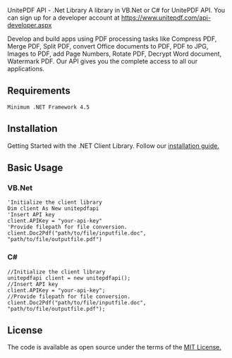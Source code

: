 UnitePDF API - .Net Library
A library in VB.Net or C# for UnitePDF API. You can sign up for a developer account at https://www.unitepdf.com/api-developer.aspx

Develop and build apps using PDF processing tasks like Compress PDF, Merge PDF, Split PDF, convert Office documents to PDF, PDF to JPG, Images to PDF, add Page Numbers, Rotate PDF, Decrypt Word document, Watermark PDF. Our API gives you the complete access to all our applications.

## **Requirements**
```
Minimum .NET Framework 4.5
```
## **Installation**

Getting Started with the .NET Client Library. Follow our <a href="https://www.unitepdf.com/get-started.aspx">installation guide.</a>

## **Basic Usage**

### **VB.Net**
```
'Initialize the client library
Dim client As New unitepdfapi
'Insert API key
client.APIKey = "your-api-key"
'Provide filepath for file conversion.
client.Doc2Pdf("path/to/file/inputfile.doc", "path/to/file/outputfile.pdf")
```
### **C#**
```
//Initialize the client library
unitepdfapi client = new unitepdfapi();
//Insert API key
client.APIKey = "your-api-key";
//Provide filepath for file conversion.
client.Doc2Pdf("path/to/file/inputfile.doc", "path/to/file/outputfile.pdf");
```

## **License**
The code is available as open source under the terms of the <a href="https://opensource.org/licenses/MIT">MIT License.</a>
